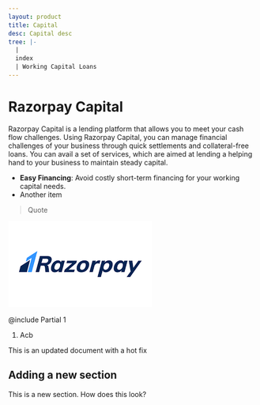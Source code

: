 ```yaml
---
layout: product
title: Capital
desc: Capital desc
tree: |-
  |
  index
  | Working Capital Loans
---
```

# Razorpay Capital

Razorpay Capital is a lending platform that allows you to meet your cash flow challenges. Using Razorpay Capital, you can manage financial challenges of your business through quick settlements and collateral-free loans. You can avail a set of services, which are aimed at lending a helping hand to your business to maintain steady capital.

* **Easy Financing**: Avoid costly short-term financing for your working capital needs.
* Another item

> Quote

![Logo](/assets/images/download.png)

@include Partial 1

1. Acb

This is an updated document with a hot fix

## Adding a new section

This is a new section. How does this look?
